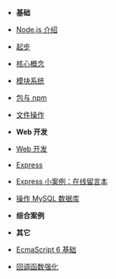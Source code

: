 - **基础**
- [Node.js 介绍](introduction)
- [起步](getting-started)
- [核心概念](architecture)
- [模块系统](module)
- [包与 npm](package-npm.md)
- [文件操作](fs)





- **Web 开发**
- [Web 开发](web)
- [Express](express)
- [Express 小案例：在线留言本](online-guestbook)
- [操作 MySQL 数据库](node-mysql)





- **综合案例**





- **其它**
- [EcmaScript 6 基础](es6-base)
- [回调函数强化](callback)
